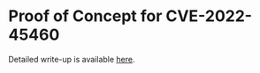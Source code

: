 # Proof of Concept for CVE-2022-45460

Detailed write-up is available [here](https://modzero.com/en/blog/roping-our-way-to-rce/).  
